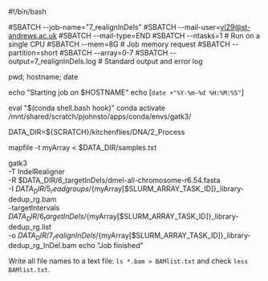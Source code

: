 #!/bin/bash

#SBATCH --job-name="7_realignInDels"
#SBATCH --mail-user=vl29@st-andrews.ac.uk
#SBATCH --mail-type=END
#SBATCH --ntasks=1                    # Run on a single CPU
#SBATCH --mem=8G                     # Job memory request
#SBATCH --partition=short
#SBATCH --array=0-7
#SBATCH --output=7_realignInDels.log   # Standard output and error log

pwd; hostname; date

echo "Starting job on $HOSTNAME"
echo [`date +"%Y-%m-%d %H:%M:%S"`]

eval "$(conda shell.bash hook)"
conda activate /mnt/shared/scratch/pjohnsto/apps/conda/envs/gatk3/

DATA_DIR=${SCRATCH}/kitchenflies/DNA/2_Process

mapfile -t myArray < $DATA_DIR/samples.txt

gatk3 \
-T IndelRealigner \
-R $DATA_DIR/6_targetInDels/dmel-all-chromosome-r6.54.fasta  \
-I $DATA_DIR/5_readgroups/${myArray[$SLURM_ARRAY_TASK_ID]}_library-dedup_rg.bam \
-targetIntervals $DATA_DIR/6_targetInDels/${myArray[$SLURM_ARRAY_TASK_ID]}_library-dedup_rg.list \
-o $DATA_DIR/7_realignInDels/${myArray[$SLURM_ARRAY_TASK_ID]}_library-dedup_rg_InDel.bam
echo "Job finished"


Write all file names to a text file: `ls *.bam > BAMlist.txt` and check `less BAMlist.txt`.
